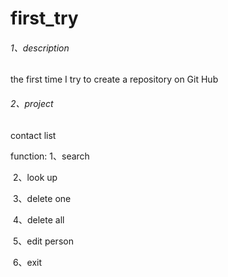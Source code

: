# first_try

###### 1、description

the first time I try to create a repository on Git Hub

###### 2、project

contact list

function:	1、search

​					2、look up

​					3、delete one

​					4、delete all

​					5、edit person

​					6、exit
